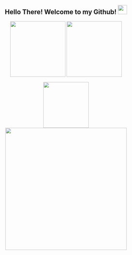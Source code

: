 <h2 align="center"> Hello There! Welcome to my Github! <img src="https://media.giphy.com/media/hvRJCLFzcasrR4ia7z/giphy.gif" width="30px"> </h2>

<div align="center"> 
    <img align="center" src="https://github-readme-stats.vercel.app/api?username=nPr0nn&show_icons=true&theme=synthwave&line_height=27" style="max-width:100%" height="182em"/>
    <img align="center" src="https://github-readme-stats.vercel.app/api/top-langs/?username=nPr0nn&theme=radical&layout=compact" style="max-width:100%"  height="182em"/>
</div>

</br>

<div align="center">
  <img align="center" src="https://github-readme-streak-stats.herokuapp.com?user=nPr0nn&theme=radical" style="max-width:50%"  height="150em"/>
  <img align="center" src="https://github-readme-stats.vercel.app/api/pin/?username=nPr0nn&repo=lucasnogueira.github.io&theme=synthwave" width="400em" />
</div>
